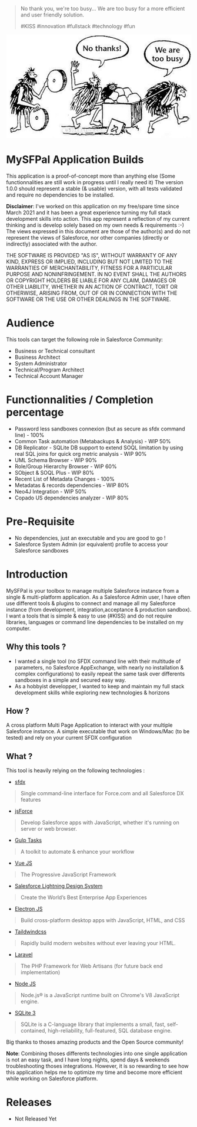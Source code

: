 > No thank you, we're too busy... 
> We are too busy for a more efficient and user friendly solution.
> 
> #KISS #innovation #fullstack #technology #fun

![No Thanks, We are too busy ...](https://github.com/mokchend/mysfpal-builds/blob/main/WeAreTooBusy.png)

# MySFPal Application Builds
This application is a proof-of-concept more than anything else (Some functionnalities are still work in progress until I really need it)
The version 1.0.0 should represent a stable (& usable) version, with all tests validated and require no dependencies to be installed.

__Disclaimer__: 
I've worked on this application on my free/spare time since March 2021 and it has been a great experience turning my full stack development skills into action.
This app represent a reflection of my current thinking and is develop solely based on my own needs & requirements :-) 
The views expressed in this document are those of the author(s) and do not represent the views of Salesforce, nor other companies (directly or indirectly) associated with the author.

THE SOFTWARE IS PROVIDED "AS IS", WITHOUT WARRANTY OF ANY KIND, EXPRESS OR
IMPLIED, INCLUDING BUT NOT LIMITED TO THE WARRANTIES OF MERCHANTABILITY,
FITNESS FOR A PARTICULAR PURPOSE AND NONINFRINGEMENT. IN NO EVENT SHALL THE
AUTHORS OR COPYRIGHT HOLDERS BE LIABLE FOR ANY CLAIM, DAMAGES OR OTHER
LIABILITY, WHETHER IN AN ACTION OF CONTRACT, TORT OR OTHERWISE, ARISING FROM,
OUT OF OR IN CONNECTION WITH THE SOFTWARE OR THE USE OR OTHER DEALINGS IN
THE SOFTWARE.


# Audience
This tools can target the following role in Salesforce Community:
- Business or Technical consultant
- Business Architect
- System Administrator
- Technical/Program Architect
- Technical Account Manager
 
# Functionnalities / Completion percentage
- Password less sandboxes connexion (but as secure as sfdx command line) - 100%
- Common Task automation (Metabackups & Analysis) - WIP 50%
- DB Replicator - SQLite DB support to extend SOQL limitation by using real SQL joins for quick org metric analysis - WIP 90%
- UML Schema Browser - WIP 90%
- Role/Group Hierarchy Browser - WIP 60%
- SObject & SOQL Plus - WIP 80%
- Recent List of Metadata Changes - 100%
- Metadatas & records dependencies - WIP 80%
- Neo4J Integration - WIP 50%
- Copado US dependencies analyzer - WIP 80%

# Pre-Requisite
* No dependencies, just an executable and you are good to go !
* Salesforce System Admin (or equivalent) profile to access your Salesforce sandboxes


# Introduction
MySFPal is your toolbox to manage multiple Salesforce instance from a single & multi-platform application.
As a Salesforce Admin user, I have often use different tools & plugins to connect and manage 
all my Salesforce instance (from development, integration,acceptance & production sandbox).
I want a tools that is simple & easy to use (#KISS) and do not require libraries, languages or command line dependencies to be installed on my computer. 



## Why this tools ?
* I wanted a single tool (no SFDX command line with their multitude of parameters, no Salesforce AppExchange, with nearly no installation & complex configurations) to easily repeat the same task over differents sandboxes in a simple and secured easy way.
*  As a hobbyist developper, I wanted to keep and maintain my full stack development skills while exploring new technologies & horizons
  
## How ?
A cross platform Multi Page Application to interact with your multiple Salesforce instance.
A simple executable that work on Windows/Mac (to be tested) and rely on your current SFDX configuration

## What ?
This tool is heavily relying on the following technologies :
* [sfdx](https://developer.salesforce.com/tools/sfdxcli)
> Single command-line interface for Force.com and all Salesforce DX features
* [jsForce](https://jsforce.github.io/)
> Develop Salesforce apps with JavaScript, whether it's running on server or web browser. 
* [Gulp Tasks](https://gulpjs.com/) 
> A toolkit to automate & enhance your workflow
* [Vue JS](https://vuejs.org/) 
> The Progressive JavaScript Framework
* [Salesforce Lightning Design System](https://www.lightningdesignsystem.com/) 
> Create the World’s Best Enterprise App Experiences
* [Electron JS](https://vuejs.org/)
> Build cross-platform desktop apps with JavaScript, HTML, and CSS
* [Taildwindcss](https://tailwindcss.com/)
> Rapidly build modern websites without ever leaving your HTML.
* [Laravel](https://laravel.com/)
> The PHP Framework for Web Artisans (for future back end implementation)
* [Node JS](https://nodejs.org/en/)
> Node.js® is a JavaScript runtime built on Chrome's V8 JavaScript engine.
* [SQLite 3](https://www.sqlite.org/)
> SQLite is a C-language library that implements a small, fast, self-contained, high-reliability, full-featured, SQL database engine. 

Big thanks to thoses amazing products and the Open Source community!

__Note__: Combining thoses differents technologies into one single application is not an easy task, and I have long nights, spend days & weekends troubleshooting thoses integrations. However, it is so rewarding to see how this application helps me to optimize my time and become more efficient while working on Salesforce platform.


 
# Releases
* Not Released Yet
